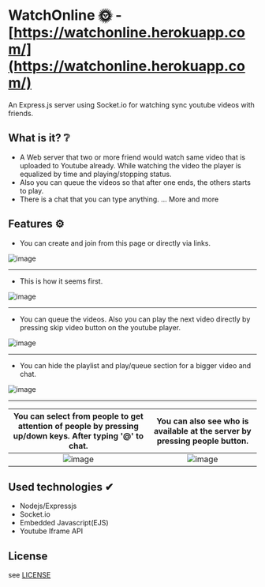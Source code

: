# WatchOnline 🌞 - [https://watchonline.herokuapp.com/](https://watchonline.herokuapp.com/)
An Express.js server using Socket.io for watching sync youtube videos with friends.

## What is it? ❔
 * A Web server that two or more friend would watch same video that is uploaded to Youtube already. While watching the video the player is equalized by time and playing/stopping status.
 * Also you can queue the videos so that after one ends, the others starts to play.
 * There is a chat that you can type anything. 
 ... More and more
 
 ## Features ⚙

 - You can create and join from this page or directly via links.
  
![image](https://user-images.githubusercontent.com/73116832/156322916-20a53ea1-2387-4915-a7fc-9cba329e1b9d.png)

---

 - This is how it seems first. 
  
![image](https://user-images.githubusercontent.com/73116832/156323596-569825ae-65d5-4d2f-acf3-bcd7e73b2c74.png)

---

 - You can queue the videos. Also you can play the next video directly by pressing skip video button on the youtube player.  

<!--- ![image](https://user-images.githubusercontent.com/73116832/156324019-81ad8d4a-6ffa-4b32-ae38-c88bcbac6a94.png) -->
![image](https://user-images.githubusercontent.com/73116832/156326657-579c1f63-52aa-4583-97e7-84446e5f2359.png)

---

 - You can hide the playlist and play/queue section for a bigger video and chat.
    
![image](https://user-images.githubusercontent.com/73116832/156323653-50ec81b3-28d1-4a5a-995f-5a3ae4616f0a.png)

---

You can select from people to get attention of people by pressing up/down keys. After typing '@' to chat. | You can also see who is available at the server by pressing people button.
:----------------------------------------------:|:---------------------------------------------------------:
![image](https://user-images.githubusercontent.com/73116832/156324374-b264f677-fe69-466d-9ab3-9266812bc580.png)|![image](https://user-images.githubusercontent.com/73116832/156324561-a0705e8f-34c0-4db6-94b8-09e8a34174d9.png)


## Used technologies ✔
 - Nodejs/Expressjs
 - Socket.io
 - Embedded Javascript(EJS)
 - Youtube Iframe API

## License
see [LICENSE](LICENSE)

